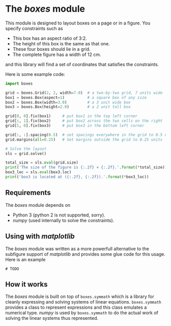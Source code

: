 # The *boxes* module

This module is designed to layout boxes on a page or in a figure. You specify
constraints such as

- This box has an aspect ratio of 3:2.
- The height of this box is the same as that one.
- These four boxes should lie in a grid.
- The complete figure has a width of 12 cm.

and this library will find a set of coordinates that satisfies the constraints.

Here is some example code:

```python
import boxes

grid = boxes.Grid(2, 2, width=7.0)  # a two-by-two grid, 7 units wide
box1 = boxes.Box(aspect=1)          # a square box of any size
box2 = boxes.Box(width=3.0)         # a 3 unit wide box
box3 = boxes.Box(height=2.0)        # a 2 unit tall box

grid[0, 0].fix(box1)     # put box1 in the top left corner
grid[:, 1].fix(box2)     # put box2 across the two cells on the right
grid[1, 0].fix(box3)     # put box3 in the bottom left corner

grid[:, :].spacing(0.5)  # set spacings everywhere in the grid to 0.5 units
grid.margins(all=0.25)   # Set margins outside the grid to 0.25 units

# Solve the layout
sls = grid.solve()

total_size = sls.eval(grid.size)
print('The size of the figure is {:.2f} × {:.2f}.'.format(*total_size))
box3_loc = sls.eval(box3.loc)
print('box3 is located at ({:.2f}, {:.2f}).'.format(*box3_loc))
```

## Requirements

The *boxes* module depends on

- Python 3 (python 2 is not supported, sorry).
- *numpy* (used internally to solve the constraints).

## Using with *matplotlib*

The *boxes* module was written as a more powerfull alternative to the subfigure
support of *matplotlib* and provides some glue code for this usage. Here is an
example

    # TODO

## How it works

The *boxes* module is built on top of `boxes.symmath` which is a library for
cleanly expressing and solving systems of linear equations. `boxes.symmath`
provides a class to represent expressions and this class emulates a numerical
type. *numpy* is used by `boxes.symmath` to do the actual work of solving the
linear systems thus represented.
